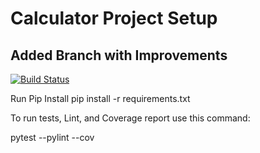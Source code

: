 # Calculator Project Setup
## Added Branch with Improvements 

[![Build Status](https://app.travis-ci.com/Hollinss/calc2.svg?branch=calc_part_2)](https://app.travis-ci.com/Hollinss/calc2)

Run Pip Install
pip install -r requirements.txt

To run tests, Lint, and Coverage report use this command:

pytest  --pylint --cov
